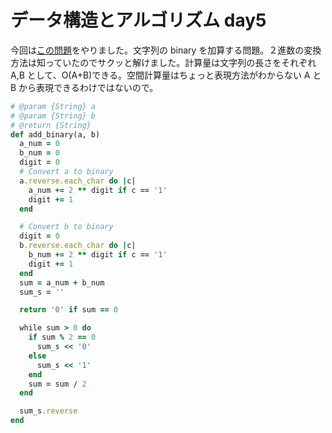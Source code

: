 # データ構造とアルゴリズム day5

今回は[この問題](https://leetcode.com/problems/add-binary/)をやりました。文字列の binary を加算する問題。２進数の変換方法は知っていたのでサクッと解けました。計算量は文字列の長さをそれぞれ A,B として、O(A+B)できる。空間計算量はちょっと表現方法がわからない A と B から表現できるわけではないので。

```ruby
# @param {String} a
# @param {String} b
# @return {String}
def add_binary(a, b)
  a_num = 0
  b_num = 0
  digit = 0
  # Convert a to binary
  a.reverse.each_char do |c|
    a_num += 2 ** digit if c == '1'
    digit += 1
  end

  # Convert b to binary
  digit = 0
  b.reverse.each_char do |c|
    b_num += 2 ** digit if c == '1'
    digit += 1
  end
  sum = a_num + b_num
  sum_s = ''

  return '0' if sum == 0

  while sum > 0 do
    if sum % 2 == 0
      sum_s << '0'
    else
      sum_s << '1'
    end
    sum = sum / 2
  end

  sum_s.reverse
end
```
